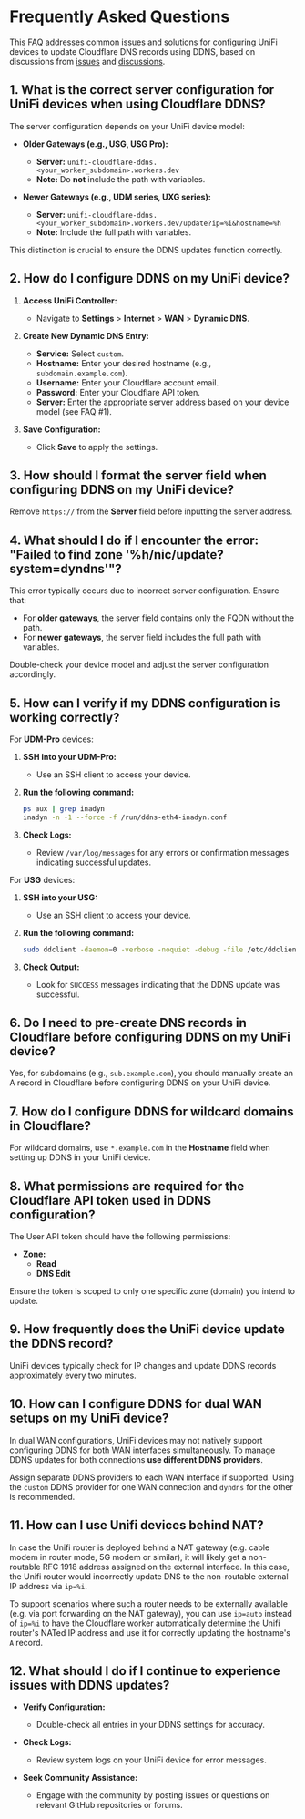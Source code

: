 # Frequently Asked Questions

This FAQ addresses common issues and solutions for configuring UniFi devices to update Cloudflare DNS records using DDNS, based on discussions from [issues](https://github.com/zachthedev/ddns/issues/) and [discussions](https://github.com/zachthedev/ddns/discussions).

## 1. What is the correct server configuration for UniFi devices when using Cloudflare DDNS?

The server configuration depends on your UniFi device model:

- **Older Gateways (e.g., USG, USG Pro):**

  - **Server:** `unifi-cloudflare-ddns.<your_worker_subdomain>.workers.dev`
  - **Note:** Do **not** include the path with variables.

- **Newer Gateways (e.g., UDM series, UXG series):**
  - **Server:** `unifi-cloudflare-ddns.<your_worker_subdomain>.workers.dev/update?ip=%i&hostname=%h`
  - **Note:** Include the full path with variables.

This distinction is crucial to ensure the DDNS updates function correctly.

## 2. How do I configure DDNS on my UniFi device?

1. **Access UniFi Controller:**

   - Navigate to **Settings** > **Internet** > **WAN** > **Dynamic DNS**.

2. **Create New Dynamic DNS Entry:**

   - **Service:** Select `custom`.
   - **Hostname:** Enter your desired hostname (e.g., `subdomain.example.com`).
   - **Username:** Enter your Cloudflare account email.
   - **Password:** Enter your Cloudflare API token.
   - **Server:** Enter the appropriate server address based on your device model (see FAQ #1).

3. **Save Configuration:**
   - Click **Save** to apply the settings.

## 3. How should I format the server field when configuring DDNS on my UniFi device?

Remove `https://` from the **Server** field before inputting the server address.

## 4. What should I do if I encounter the error: "Failed to find zone '%h/nic/update?system=dyndns'"?

This error typically occurs due to incorrect server configuration. Ensure that:

- For **older gateways**, the server field contains only the FQDN without the path.
- For **newer gateways**, the server field includes the full path with variables.

Double-check your device model and adjust the server configuration accordingly.

## 5. How can I verify if my DDNS configuration is working correctly?

For **UDM-Pro** devices:

1. **SSH into your UDM-Pro:**

   - Use an SSH client to access your device.

2. **Run the following command:**

   ```bash
   ps aux | grep inadyn
   inadyn -n -1 --force -f /run/ddns-eth4-inadyn.conf
   ```

3. **Check Logs:**
   - Review `/var/log/messages` for any errors or confirmation messages indicating successful updates.

For **USG** devices:

1. **SSH into your USG:**

   - Use an SSH client to access your device.

2. **Run the following command:**

   ```bash
   sudo ddclient -daemon=0 -verbose -noquiet -debug -file /etc/ddclient/ddclient_eth0.conf
   ```

3. **Check Output:**
   - Look for `SUCCESS` messages indicating that the DDNS update was successful.

## 6. Do I need to pre-create DNS records in Cloudflare before configuring DDNS on my UniFi device?

Yes, for subdomains (e.g., `sub.example.com`), you should manually create an A record in Cloudflare before configuring DDNS on your UniFi device.

## 7. How do I configure DDNS for wildcard domains in Cloudflare?

For wildcard domains, use `*.example.com` in the **Hostname** field when setting up DDNS in your UniFi device.

## 8. What permissions are required for the Cloudflare API token used in DDNS configuration?

The User API token should have the following permissions:

- **Zone:**
  - **Read**
  - **DNS Edit**

Ensure the token is scoped to only one specific zone (domain) you intend to update.

## 9. How frequently does the UniFi device update the DDNS record?

UniFi devices typically check for IP changes and update DDNS records approximately every two minutes.

## 10. How can I configure DDNS for dual WAN setups on my UniFi device?

In dual WAN configurations, UniFi devices may not natively support configuring DDNS for both WAN interfaces simultaneously. To manage DDNS updates for both connections **use different DDNS providers**.

Assign separate DDNS providers to each WAN interface if supported. Using the `custom` DDNS provider for one WAN connection and `dyndns` for the other is recommended.

## 11. How can I use Unifi devices behind NAT?

In case the Unifi router is deployed behind a NAT gateway (e.g. cable modem in router mode, 5G modem or similar), it will likely get a non-routable RFC 1918 address assigned on the external interface. In this case, the Unifi router would incorrectly update DNS to the non-routable external IP address via `ip=%i`.

To support scenarios where such a router needs to be externally available (e.g. via port forwarding on the NAT gateway), you can use `ip=auto` instead of `ip=%i` to have the Cloudflare worker automatically determine the Unifi router's NATed IP address and use it for correctly updating the hostname's `A` record.

## 12. What should I do if I continue to experience issues with DDNS updates?

- **Verify Configuration:**

  - Double-check all entries in your DDNS settings for accuracy.

- **Check Logs:**

  - Review system logs on your UniFi device for error messages.

- **Seek Community Assistance:**
  - Engage with the community by posting issues or questions on relevant GitHub repositories or forums.
